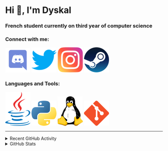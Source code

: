# Hi 👋, I'm Dyskal

### French student currently on third year of computer science

### Connect with me:

[![Discord](./images/discord.svg "@dyskal")](https://discordapp.com/users/200586202997325824)
[![Twitter](./images/twitter.svg "@dyskal")](https://twitter.com/dyskal)
[![Instagram](./images/insta.svg "@dyskal")](https://instagram.com/dyskal)
[![Steam](./images/steam.svg "dyskal")](https://steamcommunity.com/id/dyskal/)

### Languages and Tools:

[![Java](./images/java.svg)](https://www.oracle.com/java/)
[![Python](./images/python.svg)](https://www.python.org/)
![Linux](./images/linux.svg)
[![Git](./images/git.svg)](https://git-scm.com/)

---

<details>
<summary>Recent GitHub Activity</summary>

<!--START_SECTION:activity-->


1. 🗣 Commented on [#20](https://github.com/InsaLan/infra-insalan.fr/pull/20#issuecomment-1765286761) in [InsaLan/infra-insalan.fr](https://github.com/InsaLan/infra-insalan.fr)
2. 🚀 Published release [v1.0](https://github.com/Dyskal/ShareFix/releases/tag/v1.0) in [Dyskal/ShareFix](https://github.com/Dyskal/ShareFix)
3. 💪 Opened PR [#105](https://github.com/kernoeb/PlanningSup/pull/105) in [kernoeb/PlanningSup](https://github.com/kernoeb/PlanningSup)
4. 🗣 Commented on [#58674](https://github.com/tensorflow/tensorflow/issues/58674#issuecomment-1515456223) in [tensorflow/tensorflow](https://github.com/tensorflow/tensorflow)
5. 🎉 Merged PR [#23](https://github.com/Dyskal/AutoQuery/pull/23) in [Dyskal/AutoQuery](https://github.com/Dyskal/AutoQuery)
5. 🎉 Merged PR [#16](https://github.com/Dyskal/DiscordRP/pull/16) in [Dyskal/DiscordRP](https://github.com/Dyskal/DiscordRP)
6. 🎉 Merged PR [#17](https://github.com/Dyskal/TwitchPlayerOpener/pull/17) in [Dyskal/TwitchPlayerOpener](https://github.com/Dyskal/TwitchPlayerOpener)

<!--END_SECTION:activity-->

</details>

<details>
<summary>GitHub Stats</summary>

![GitHub Stats](https://github-readme-stats.vercel.app/api/top-langs?username=dyskal&show_icons=true&locale=en&layout=compact&card_width=445&langs_count=10&hide_borders=true)
![GitHub Stats](https://github-readme-stats.vercel.app/api?username=dyskal&show_icons=true&locale=en&include_all_commits=true&hide_borders=true)
</details>


